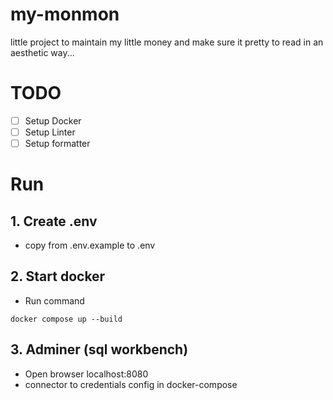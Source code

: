 # my-monmon

little project to maintain my little money and make sure it pretty to read in an aesthetic way...

# TODO

- [ ] Setup Docker
- [ ] Setup Linter
- [ ] Setup formatter

# Run

## 1. Create .env

- copy from .env.example to .env

## 2. Start docker

- Run command

`docker compose up --build`

## 3. Adminer (sql workbench)

- Open browser localhost:8080
- connector to credentials config in docker-compose
